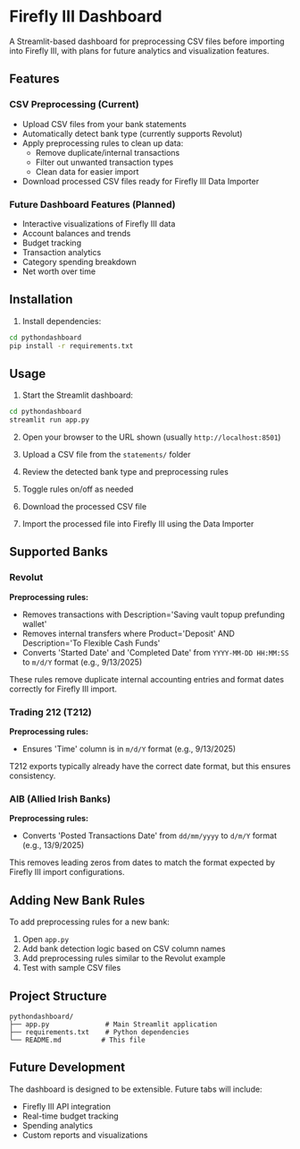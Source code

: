 # Firefly III Dashboard

A Streamlit-based dashboard for preprocessing CSV files before importing into Firefly III, with plans for future analytics and visualization features.

## Features

### CSV Preprocessing (Current)
- Upload CSV files from your bank statements
- Automatically detect bank type (currently supports Revolut)
- Apply preprocessing rules to clean up data:
  - Remove duplicate/internal transactions
  - Filter out unwanted transaction types
  - Clean data for easier import
- Download processed CSV files ready for Firefly III Data Importer

### Future Dashboard Features (Planned)
- Interactive visualizations of Firefly III data
- Account balances and trends
- Budget tracking
- Transaction analytics
- Category spending breakdown
- Net worth over time

## Installation

1. Install dependencies:
```bash
cd pythondashboard
pip install -r requirements.txt
```

## Usage

1. Start the Streamlit dashboard:
```bash
cd pythondashboard
streamlit run app.py
```

2. Open your browser to the URL shown (usually `http://localhost:8501`)

3. Upload a CSV file from the `statements/` folder

4. Review the detected bank type and preprocessing rules

5. Toggle rules on/off as needed

6. Download the processed CSV file

7. Import the processed file into Firefly III using the Data Importer

## Supported Banks

### Revolut
**Preprocessing rules:**
- Removes transactions with Description='Saving vault topup prefunding wallet'
- Removes internal transfers where Product='Deposit' AND Description='To Flexible Cash Funds'
- Converts 'Started Date' and 'Completed Date' from `YYYY-MM-DD HH:MM:SS` to `m/d/Y` format (e.g., 9/13/2025)

These rules remove duplicate internal accounting entries and format dates correctly for Firefly III import.

### Trading 212 (T212)
**Preprocessing rules:**
- Ensures 'Time' column is in `m/d/Y` format (e.g., 9/13/2025)

T212 exports typically already have the correct date format, but this ensures consistency.

### AIB (Allied Irish Banks)
**Preprocessing rules:**
- Converts 'Posted Transactions Date' from `dd/mm/yyyy` to `d/m/Y` format (e.g., 13/9/2025)

This removes leading zeros from dates to match the format expected by Firefly III import configurations.

## Adding New Bank Rules

To add preprocessing rules for a new bank:

1. Open `app.py`
2. Add bank detection logic based on CSV column names
3. Add preprocessing rules similar to the Revolut example
4. Test with sample CSV files

## Project Structure

```
pythondashboard/
├── app.py              # Main Streamlit application
├── requirements.txt    # Python dependencies
└── README.md          # This file
```

## Future Development

The dashboard is designed to be extensible. Future tabs will include:
- Firefly III API integration
- Real-time budget tracking
- Spending analytics
- Custom reports and visualizations
